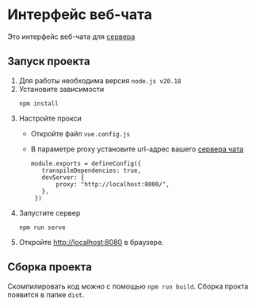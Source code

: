 # Интерфейс веб-чата
Это интерфейс веб-чата для [сервера](https://github.com/alekslob/web_chat_serv)

##  Запуск проекта

1. Для работы необходима версия `node.js v20.18`
2. Установите зависимости
   ```
   npm install
   ```
4. Настройте прокси
   - Откройте файл `vue.config.js`
   - В параметре proxy установите url-адрес вашего [сервера чата](https://github.com/alekslob/web_chat_serv)
     
     ```
     module.exports = defineConfig({
        transpileDependencies: true,
        devServer: {
            proxy: "http://localhost:8000/",
        },
      })
     ```
6. Запустите сервер
   ```
   npm run serve
   ```
8. Откройте [http://localhost:8080](http://localhost:8080) в браузере.

## Сборка проекта
Скомпилировать код можно с помощью `npm run build`. Сборка прокта появится в папке `dist`.
